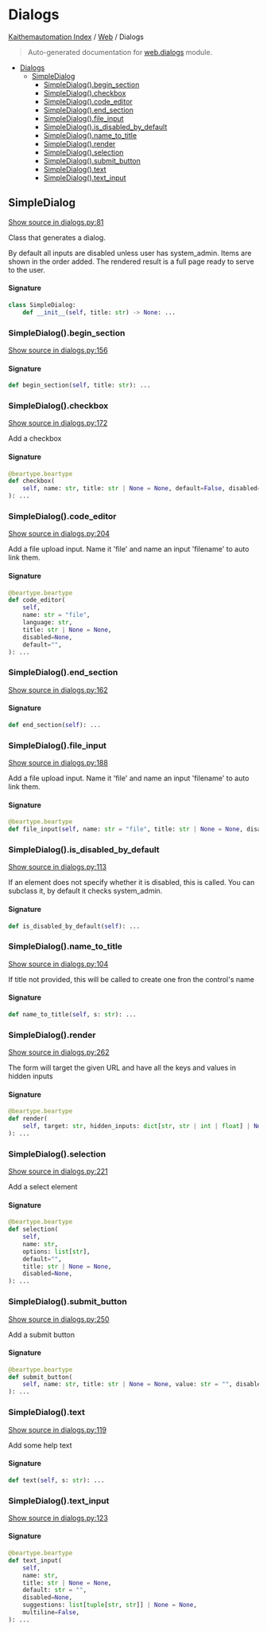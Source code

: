 # Dialogs

[Kaithemautomation Index](../README.md#kaithemautomation-index) / [Web](./index.md#web) / Dialogs

> Auto-generated documentation for [web.dialogs](../../../../api/web/dialogs.py) module.

- [Dialogs](#dialogs)
  - [SimpleDialog](#simpledialog)
    - [SimpleDialog().begin_section](#simpledialog()begin_section)
    - [SimpleDialog().checkbox](#simpledialog()checkbox)
    - [SimpleDialog().code_editor](#simpledialog()code_editor)
    - [SimpleDialog().end_section](#simpledialog()end_section)
    - [SimpleDialog().file_input](#simpledialog()file_input)
    - [SimpleDialog().is_disabled_by_default](#simpledialog()is_disabled_by_default)
    - [SimpleDialog().name_to_title](#simpledialog()name_to_title)
    - [SimpleDialog().render](#simpledialog()render)
    - [SimpleDialog().selection](#simpledialog()selection)
    - [SimpleDialog().submit_button](#simpledialog()submit_button)
    - [SimpleDialog().text](#simpledialog()text)
    - [SimpleDialog().text_input](#simpledialog()text_input)

## SimpleDialog

[Show source in dialogs.py:81](../../../../api/web/dialogs.py#L81)

Class that generates a dialog.

By default all inputs are disabled unless user has system_admin.
Items are shown in the order added. The rendered result is a full page ready
to serve to the user.

#### Signature

```python
class SimpleDialog:
    def __init__(self, title: str) -> None: ...
```

### SimpleDialog().begin_section

[Show source in dialogs.py:156](../../../../api/web/dialogs.py#L156)

#### Signature

```python
def begin_section(self, title: str): ...
```

### SimpleDialog().checkbox

[Show source in dialogs.py:172](../../../../api/web/dialogs.py#L172)

Add a checkbox

#### Signature

```python
@beartype.beartype
def checkbox(
    self, name: str, title: str | None = None, default=False, disabled=None
): ...
```

### SimpleDialog().code_editor

[Show source in dialogs.py:204](../../../../api/web/dialogs.py#L204)

Add a file upload input. Name it 'file' and name an input 'filename'  to auto link them.

#### Signature

```python
@beartype.beartype
def code_editor(
    self,
    name: str = "file",
    language: str,
    title: str | None = None,
    disabled=None,
    default="",
): ...
```

### SimpleDialog().end_section

[Show source in dialogs.py:162](../../../../api/web/dialogs.py#L162)

#### Signature

```python
def end_section(self): ...
```

### SimpleDialog().file_input

[Show source in dialogs.py:188](../../../../api/web/dialogs.py#L188)

Add a file upload input. Name it 'file' and name an input 'filename'  to auto link them.

#### Signature

```python
@beartype.beartype
def file_input(self, name: str = "file", title: str | None = None, disabled=None): ...
```

### SimpleDialog().is_disabled_by_default

[Show source in dialogs.py:113](../../../../api/web/dialogs.py#L113)

If an element does not specify whether it is disabled, this is called.
You can subclass it, by default it checks system_admin.

#### Signature

```python
def is_disabled_by_default(self): ...
```

### SimpleDialog().name_to_title

[Show source in dialogs.py:104](../../../../api/web/dialogs.py#L104)

If title not provided, this will be
called to create one fron the control's name

#### Signature

```python
def name_to_title(self, s: str): ...
```

### SimpleDialog().render

[Show source in dialogs.py:262](../../../../api/web/dialogs.py#L262)

The form will target the given URL and have all the keys and values in hidden inputs

#### Signature

```python
@beartype.beartype
def render(
    self, target: str, hidden_inputs: dict[str, str | int | float] | None = None
): ...
```

### SimpleDialog().selection

[Show source in dialogs.py:221](../../../../api/web/dialogs.py#L221)

Add a select element

#### Signature

```python
@beartype.beartype
def selection(
    self,
    name: str,
    options: list[str],
    default="",
    title: str | None = None,
    disabled=None,
): ...
```

### SimpleDialog().submit_button

[Show source in dialogs.py:250](../../../../api/web/dialogs.py#L250)

Add a submit button

#### Signature

```python
@beartype.beartype
def submit_button(
    self, name: str, title: str | None = None, value: str = "", disabled=None
): ...
```

### SimpleDialog().text

[Show source in dialogs.py:119](../../../../api/web/dialogs.py#L119)

Add some help text

#### Signature

```python
def text(self, s: str): ...
```

### SimpleDialog().text_input

[Show source in dialogs.py:123](../../../../api/web/dialogs.py#L123)

#### Signature

```python
@beartype.beartype
def text_input(
    self,
    name: str,
    title: str | None = None,
    default: str = "",
    disabled=None,
    suggestions: list[tuple[str, str]] | None = None,
    multiline=False,
): ...
```